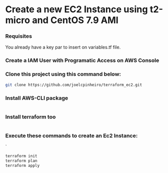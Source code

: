 # Create a new EC2 Instance using t2-micro and CentOS 7.9 AMI

### Requisites

You already have a key par to insert on variables.tf file. 

### Create a IAM User with Programatic Access on AWS Console

### Clone this project using this command below:

```sh
git clone https://github.com/joelcpinheiro/terraform_ec2.git
```

### Install AWS-CLI package
```sh

```

### Install terraform too
```sh

```


### Execute these commands to create an Ec2 Instance:
`
```sh
terraform init
terraform plan
terraform apply

```

